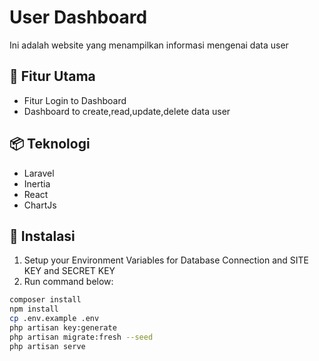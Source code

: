 # User Dashboard

Ini adalah website yang menampilkan informasi mengenai data user

## 🚀 Fitur Utama

- Fitur Login to Dashboard
- Dashboard to create,read,update,delete data user

## 📦 Teknologi

- Laravel
- Inertia
- React
- ChartJs

## 🔧 Instalasi

1. Setup your Environment Variables for Database Connection and SITE KEY and SECRET KEY
2. Run command below:

```bash
composer install
npm install
cp .env.example .env
php artisan key:generate
php artisan migrate:fresh --seed
php artisan serve
```

